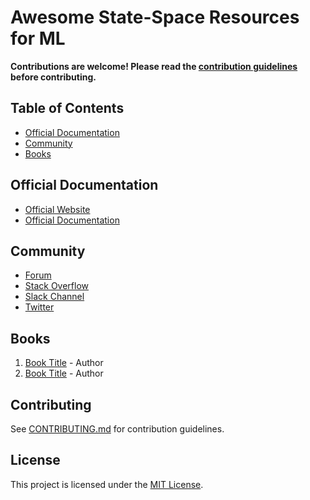 # Awesome State-Space Resources for ML

**Contributions are welcome! Please read the [contribution guidelines](CONTRIBUTING.md) before contributing.**

## Table of Contents

- [Official Documentation](#official-documentation)
- [Community](#community)
- [Books](#books)

## Official Documentation

- [Official Website](https://example.com)
- [Official Documentation](https://example.com/docs)

## Community

- [Forum](https://example.com/forum)
- [Stack Overflow](https://stackoverflow.com/questions/tagged/[topic])
- [Slack Channel](https://example.slack.com)
- [Twitter](https://twitter.com/[topic])

## Books

1. [Book Title](https://example.com/book1) - Author
2. [Book Title](https://example.com/book2) - Author

## Contributing

See [CONTRIBUTING.md](CONTRIBUTING.md) for contribution guidelines.

## License

This project is licensed under the [MIT License](LICENSE).
